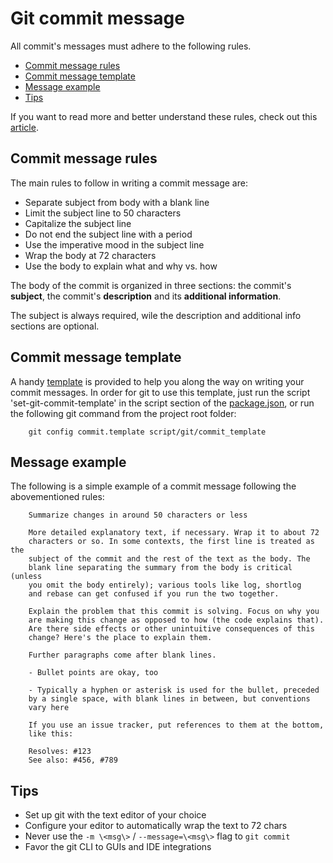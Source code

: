 
# Git commit message
All commit's messages must adhere to the following rules. 

 - [Commit message rules][]
 - [Commit message template][]
 - [Message example][]
 - [Tips][]

If you want to read more and better understand these rules, check out this [article][].

[Commit message rules]: #Commit_message_rules
[Commit message template]: #Commit_message_template
[Message example]: #Message_template
[Tips]: #Tips
[article]: https://chris.beams.io/posts/git-commit/


## Commit message rules
The main rules to follow in writing a commit message are:
 - Separate subject from body with a blank line
 - Limit the subject line to 50 characters
 - Capitalize the subject line
 - Do not end the subject line with a period
 - Use the imperative mood in the subject line
 - Wrap the body at 72 characters
 - Use the body to explain what and why vs. how

The body of the commit is organized in three sections: the commit's __subject__, 
the commit's __description__ and its __additional information__. 

The subject is always required, wile the description and additional info sections are optional.


## Commit message template 
A handy [template][] is provided to help you along the way on writing your commit messages. 
In order for git to use this template, just run the script 'set-git-commit-template' in the 
script section of the [package.json][], or run the following git command 
from the project root folder: 

		git config commit.template script/git/commit_template 

[template]: /scripts/git/commit_template
[package.json]: /package.json


## Message example
The following is a simple example of a commit message following the abovementioned rules:

		Summarize changes in around 50 characters or less

		More detailed explanatory text, if necessary. Wrap it to about 72
		characters or so. In some contexts, the first line is treated as the
		subject of the commit and the rest of the text as the body. The
		blank line separating the summary from the body is critical (unless
		you omit the body entirely); various tools like log, shortlog
		and rebase can get confused if you run the two together.

		Explain the problem that this commit is solving. Focus on why you
		are making this change as opposed to how (the code explains that).
		Are there side effects or other unintuitive consequences of this
		change? Here's the place to explain them.

		Further paragraphs come after blank lines.

		- Bullet points are okay, too

		- Typically a hyphen or asterisk is used for the bullet, preceded
		by a single space, with blank lines in between, but conventions
		vary here

		If you use an issue tracker, put references to them at the bottom,
		like this:

		Resolves: #123
		See also: #456, #789


## Tips
 - Set up git with the text editor of your choice
 - Configure your editor to automatically wrap the text to 72 chars
 - Never use the `-m \<msg\>` / `--message=\<msg\>` flag to `git commit`
 - Favor the git CLI to GUIs and IDE integrations
